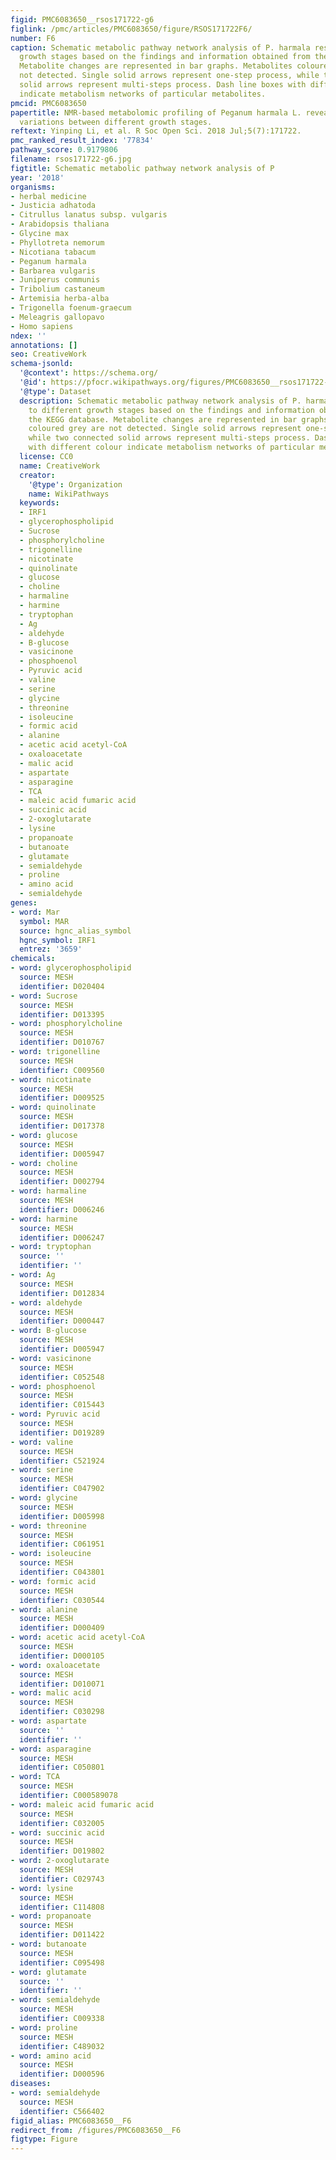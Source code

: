 ```yaml
---
figid: PMC6083650__rsos171722-g6
figlink: /pmc/articles/PMC6083650/figure/RSOS171722F6/
number: F6
caption: Schematic metabolic pathway network analysis of P. harmala responses to different
  growth stages based on the findings and information obtained from the KEGG database.
  Metabolite changes are represented in bar graphs. Metabolites coloured grey are
  not detected. Single solid arrows represent one-step process, while two connected
  solid arrows represent multi-steps process. Dash line boxes with different colour
  indicate metabolism networks of particular metabolites.
pmcid: PMC6083650
papertitle: NMR-based metabolomic profiling of Peganum harmala L. reveals dynamic
  variations between different growth stages.
reftext: Yinping Li, et al. R Soc Open Sci. 2018 Jul;5(7):171722.
pmc_ranked_result_index: '77834'
pathway_score: 0.9179806
filename: rsos171722-g6.jpg
figtitle: Schematic metabolic pathway network analysis of P
year: '2018'
organisms:
- herbal medicine
- Justicia adhatoda
- Citrullus lanatus subsp. vulgaris
- Arabidopsis thaliana
- Glycine max
- Phyllotreta nemorum
- Nicotiana tabacum
- Peganum harmala
- Barbarea vulgaris
- Juniperus communis
- Tribolium castaneum
- Artemisia herba-alba
- Trigonella foenum-graecum
- Meleagris gallopavo
- Homo sapiens
ndex: ''
annotations: []
seo: CreativeWork
schema-jsonld:
  '@context': https://schema.org/
  '@id': https://pfocr.wikipathways.org/figures/PMC6083650__rsos171722-g6.html
  '@type': Dataset
  description: Schematic metabolic pathway network analysis of P. harmala responses
    to different growth stages based on the findings and information obtained from
    the KEGG database. Metabolite changes are represented in bar graphs. Metabolites
    coloured grey are not detected. Single solid arrows represent one-step process,
    while two connected solid arrows represent multi-steps process. Dash line boxes
    with different colour indicate metabolism networks of particular metabolites.
  license: CC0
  name: CreativeWork
  creator:
    '@type': Organization
    name: WikiPathways
  keywords:
  - IRF1
  - glycerophospholipid
  - Sucrose
  - phosphorylcholine
  - trigonelline
  - nicotinate
  - quinolinate
  - glucose
  - choline
  - harmaline
  - harmine
  - tryptophan
  - Ag
  - aldehyde
  - B-glucose
  - vasicinone
  - phosphoenol
  - Pyruvic acid
  - valine
  - serine
  - glycine
  - threonine
  - isoleucine
  - formic acid
  - alanine
  - acetic acid acetyl-CoA
  - oxaloacetate
  - malic acid
  - aspartate
  - asparagine
  - TCA
  - maleic acid fumaric acid
  - succinic acid
  - 2-oxoglutarate
  - lysine
  - propanoate
  - butanoate
  - glutamate
  - semialdehyde
  - proline
  - amino acid
  - semialdehyde
genes:
- word: Mar
  symbol: MAR
  source: hgnc_alias_symbol
  hgnc_symbol: IRF1
  entrez: '3659'
chemicals:
- word: glycerophospholipid
  source: MESH
  identifier: D020404
- word: Sucrose
  source: MESH
  identifier: D013395
- word: phosphorylcholine
  source: MESH
  identifier: D010767
- word: trigonelline
  source: MESH
  identifier: C009560
- word: nicotinate
  source: MESH
  identifier: D009525
- word: quinolinate
  source: MESH
  identifier: D017378
- word: glucose
  source: MESH
  identifier: D005947
- word: choline
  source: MESH
  identifier: D002794
- word: harmaline
  source: MESH
  identifier: D006246
- word: harmine
  source: MESH
  identifier: D006247
- word: tryptophan
  source: ''
  identifier: ''
- word: Ag
  source: MESH
  identifier: D012834
- word: aldehyde
  source: MESH
  identifier: D000447
- word: B-glucose
  source: MESH
  identifier: D005947
- word: vasicinone
  source: MESH
  identifier: C052548
- word: phosphoenol
  source: MESH
  identifier: C015443
- word: Pyruvic acid
  source: MESH
  identifier: D019289
- word: valine
  source: MESH
  identifier: C521924
- word: serine
  source: MESH
  identifier: C047902
- word: glycine
  source: MESH
  identifier: D005998
- word: threonine
  source: MESH
  identifier: C061951
- word: isoleucine
  source: MESH
  identifier: C043801
- word: formic acid
  source: MESH
  identifier: C030544
- word: alanine
  source: MESH
  identifier: D000409
- word: acetic acid acetyl-CoA
  source: MESH
  identifier: D000105
- word: oxaloacetate
  source: MESH
  identifier: D010071
- word: malic acid
  source: MESH
  identifier: C030298
- word: aspartate
  source: ''
  identifier: ''
- word: asparagine
  source: MESH
  identifier: C050801
- word: TCA
  source: MESH
  identifier: C000589078
- word: maleic acid fumaric acid
  source: MESH
  identifier: C032005
- word: succinic acid
  source: MESH
  identifier: D019802
- word: 2-oxoglutarate
  source: MESH
  identifier: C029743
- word: lysine
  source: MESH
  identifier: C114808
- word: propanoate
  source: MESH
  identifier: D011422
- word: butanoate
  source: MESH
  identifier: C095498
- word: glutamate
  source: ''
  identifier: ''
- word: semialdehyde
  source: MESH
  identifier: C009338
- word: proline
  source: MESH
  identifier: C489032
- word: amino acid
  source: MESH
  identifier: D000596
diseases:
- word: semialdehyde
  source: MESH
  identifier: C566402
figid_alias: PMC6083650__F6
redirect_from: /figures/PMC6083650__F6
figtype: Figure
---
```

